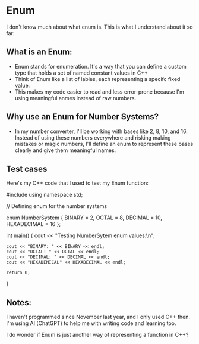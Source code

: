 # Enum

I don't know much about what enum is. This is what I understand about it so far:

## What is an Enum:
- Enum stands for enumeration. It's a way that you can define a custom type that holds a set of named constant values in C++
- Think of Enum like a list of lables, each representing a specifc fixed value.
- This makes my code easier to read and less error-prone because I'm using meaningful anmes instead of raw numbers.

## Why use an Enum for Number Systems?
- In my number converter, I'll be working with bases like 2, 8, 10, and 16. Instead of using these numbers everywhere and risking making mistakes or magic numbers, I'll define an enum to represent these bases clearly and give them meaningful names.

## Test cases

Here's my C++ code that I used to test my Enum function:

#include <iostream>
using namespace std;

// Defining enum for the number systems

enum NumberSystem {
    BINARY = 2,
    OCTAL = 8,
    DECIMAL = 10,
    HEXADECIMAL = 16
};

int main()
{
    cout << "Testing NumberSytem enum values:\n";

    cout << "BINARY: " << BINARY << endl;
    cout << "OCTAL: " << OCTAL << endl;
    cout << "DECIMAL: " << DECIMAL << endl;
    cout << "HEXADEMICAL" << HEXADECIMAL << endl;

    return 0;
}

## Notes:

I haven't programmed since November last year, and I only used C++ then. I'm using AI (ChatGPT) to help me with writing code and learning too. 

I do wonder if Enum is just another way of representing a function in C++?

